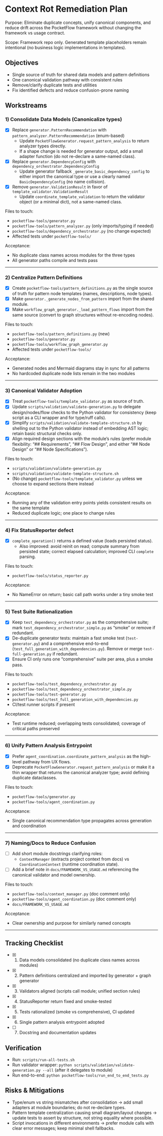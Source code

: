 # Context Rot Remediation Plan

Purpose: Eliminate duplicate concepts, unify canonical components, and reduce drift across the PocketFlow framework without changing the framework vs usage contract.

Scope: Framework repo only. Generated template placeholders remain intentional (no business logic implementations in templates).

## Objectives
- Single source of truth for shared data models and pattern definitions
- One canonical validation pathway with consistent rules
- Remove/clarify duplicate tests and utilities
- Fix identified defects and reduce confusion-prone naming

## Workstreams

### 1) Consolidate Data Models (Canonicalize types)
- [x] Replace `generator.PatternRecommendation` with `pattern_analyzer.PatternRecommendation` (enum-based)
  - Update `PocketFlowGenerator.request_pattern_analysis` to return analyzer types directly.
  - If a shape change is needed for generator output, add a small adapter function (do not re-declare a same-named class).
- [x] Replace `generator.DependencyConfig` with `dependency_orchestrator.DependencyConfig`
  - Update generator fallback `_generate_basic_dependency_config` to either import the canonical type or use a clearly named `BasicDependencyConfig` (no name collision).
- [x] Remove `generator.ValidationResult` in favor of `template_validator.ValidationResult`
  - Update `coordinate_template_validation` to return the validator object (or a minimal dict), not a same-named class.

Files to touch:
- `pocketflow-tools/generator.py`
- `pocketflow-tools/pattern_analyzer.py` (only imports/typing if needed)
- `pocketflow-tools/dependency_orchestrator.py` (no change expected)
- Affected tests under `pocketflow-tools/`

Acceptance:
- No duplicate class names across modules for the three types
- All generator paths compile and tests pass

---

### 2) Centralize Pattern Definitions
- [x] Create `pocketflow-tools/pattern_definitions.py` as the single source of truth for pattern node templates (names, descriptions, node types).
- [x] Make `generator._generate_nodes_from_pattern` import from the shared module.
- [x] Make `workflow_graph_generator._load_pattern_flows` import from the same source (convert to graph structures without re-encoding nodes).

Files to touch:
- `pocketflow-tools/pattern_definitions.py` (new)
- `pocketflow-tools/generator.py`
- `pocketflow-tools/workflow_graph_generator.py`
- Affected tests under `pocketflow-tools/`

Acceptance:
- Generated nodes and Mermaid diagrams stay in sync for all patterns
- No hardcoded duplicate node lists remain in the two modules

---

### 3) Canonical Validator Adoption
- [x] Treat `pocketflow-tools/template_validator.py` as source of truth.
- [x] Update `scripts/validation/validate-generation.py` to delegate design/nodes/flow checks to the Python validator for consistency (keep script as a CLI wrapper and for type/ruff calls).
- [x] Simplify `scripts/validation/validate-template-structure.sh` by shelling out to the Python validator instead of embedding AST logic; retain basic structural checks only.
- [x] Align required design sections with the module’s rules (prefer module flexibility: “## Requirements”, “## Flow Design”, and either “## Node Design” or “## Node Specifications”).

Files to touch:
- `scripts/validation/validate-generation.py`
- `scripts/validation/validate-template-structure.sh`
- (No change) `pocketflow-tools/template_validator.py` unless we choose to expand sections there instead

Acceptance:
- Running any of the validation entry points yields consistent results on the same template
- Reduced duplicate logic; one place to change rules

---

### 4) Fix StatusReporter defect
- [x] `complete_operation()` returns a defined value (loads persisted status).
  - Also improved: avoid reinit on read; compute summary from persisted state; correct elapsed calculation; improved CLI `complete` parsing.

Files to touch:
- `pocketflow-tools/status_reporter.py`

Acceptance:
- No NameError on return; basic call path works under a tiny smoke test

---

### 5) Test Suite Rationalization
- [x] Keep `test_dependency_orchestrator.py` as the comprehensive suite; mark `test_dependency_orchestrator_simple.py` as “smoke” or remove if redundant.
- [x] De-duplicate generator tests: maintain a fast smoke test (`test-generator.py`) and a comprehensive end-to-end (`test_full_generation_with_dependencies.py`). Remove or merge `test-full-generation.py` if redundant.
- [x] Ensure CI only runs one “comprehensive” suite per area, plus a smoke pass.

Files to touch:
- `pocketflow-tools/test_dependency_orchestrator.py`
- `pocketflow-tools/test_dependency_orchestrator_simple.py`
- `pocketflow-tools/test-generator.py`
- `pocketflow-tools/test_full_generation_with_dependencies.py`
- CI/test runner scripts if present

Acceptance:
- Test runtime reduced; overlapping tests consolidated; coverage of critical paths preserved

---

### 6) Unify Pattern Analysis Entrypoint
- [x] Prefer `agent_coordination.coordinate_pattern_analysis` as the high-level pathway from UX flows.
- [x] Deprecate `PocketFlowGenerator.request_pattern_analysis` or make it a thin wrapper that returns the canonical analyzer type; avoid defining duplicate dataclasses.

Files to touch:
- `pocketflow-tools/generator.py`
- `pocketflow-tools/agent_coordination.py`

Acceptance:
- Single canonical recommendation type propagates across generation and coordination

---

### 7) Naming/Docs to Reduce Confusion
- [ ] Add short module docstrings clarifying roles:
  - `ContextManager` (extracts project context from docs) vs `CoordinationContext` (runtime coordination state).
- [ ] Add a brief note in `docs/FRAMEWORK_VS_USAGE.md` referencing the canonical validator and model ownership.

Files to touch:
- `pocketflow-tools/context_manager.py` (doc comment only)
- `pocketflow-tools/agent_coordination.py` (doc comment only)
- `docs/FRAMEWORK_VS_USAGE.md`

Acceptance:
- Clear ownership and purpose for similarly named concepts

---

## Tracking Checklist

- [x] 1. Data models consolidated (no duplicate class names across modules)
- [x] 2. Pattern definitions centralized and imported by generator + graph generator
- [x] 3. Validators aligned (scripts call module; unified section rules)
- [x] 4. StatusReporter return fixed and smoke-tested
- [x] 5. Tests rationalized (smoke vs comprehensive), CI updated
- [x] 6. Single pattern analysis entrypoint adopted
- [ ] 7. Docstring and documentation updates

## Verification
- Run: `scripts/run-all-tests.sh`
- Run validator wrapper: `python scripts/validation/validate-generation.py --all` (after it delegates to module)
- Run end-to-end: `python pocketflow-tools/run_end_to_end_tests.py`

## Risks & Mitigations
- Type/enum vs string mismatches after consolidation → add small adapters at module boundaries; do not re-declare types.
- Pattern template centralization causing small diagram/layout changes → update tests to assert by structure, not string equality where possible.
- Script invocations in different environments → prefer module calls with clear error messages; keep minimal shell fallbacks.
